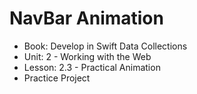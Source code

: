 #  NavBar Animation

- Book: Develop in Swift Data Collections
- Unit: 2 - Working with the Web
- Lesson: 2.3 - Practical Animation
- Practice Project
